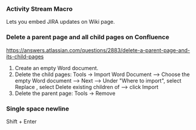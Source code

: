 ### Activity Stream Macro
Lets you embed JIRA updates on Wiki page.


### Delete a parent page and all child pages on Confluence
https://answers.atlassian.com/questions/2883/delete-a-parent-page-and-its-child-pages
1) Create an empty Word document.
2) Delete the child pages: Tools -> Import Word Document --> Choose the empty Word document --> Next --> Under "Where to import", select Replace <name of parent page>, select Delete existing children of <parent page> --> click Import
3) Delete the parent page: Tools -> Remove

### Single space newline
Shift + Enter